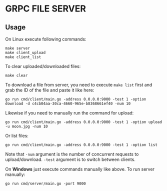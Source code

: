# GRPC FILE SERVER

## Usage
On Linux execute following commands:
```
make server
make client_upload
make client_list
```
To clear uploaded/downloaded files:
```
make clear
```
To download a file from server, you need to execute `make list` first and grab the ID of the file and paste it like here:
```
go run cmd/client/main.go -address 0.0.0.0:9000 -test 1 -option download -d c4cb04aa-30ca-4660-965e-b8368661ef40 -num 10
```
Likewise if you need to manually run the command for upload:
```
go run cmd/client/main.go -address 0.0.0.0:9000 -test 1 -option upload -u moon.jpg -num 10
```
Or list files:
```
go run cmd/client/main.go -address 0.0.0.0:9000 -test 1 -option list
```
Note that `-num` argument is the number of concurrent requests to upload/download. 
`-test` argument is to switch between clients.

On **Windows** just execute commands manually like above.
To run server manually:
```
go run cmd/server/main.go -port 9000
```
